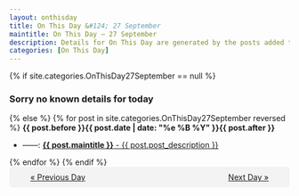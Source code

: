 ```yaml
---
layout: onthisday
title: On This Day &#124; 27 September
maintitle: On This Day — 27 September
description: Details for On This Day are generated by the posts added to the website so the content is subject to changes/updates over time.
categories: [On This Day]
---
```


{% if site.categories.OnThisDay27September == null %}
<h3>Sorry no known details for today</h3>
{% else %}
{% for post in site.categories.OnThisDay27September reversed %}
<strong>{{ post.before }}{{ post.date | date: "%e %B %Y" }}{{ post.after }}</strong>
<ul>
<li> ——: <a class="{{ post.class }}" href="{{ post.url }}"><strong>{{ post.maintitle }}</strong> - {{ post.post_description }}</a></li>
</ul>
{% endfor %}
{% endif %}

<div style="background-color: #f3f3f3; padding: 10px; border-radius: 5px; text-align: center; display: flex; justify-content: space-evenly;">
<a href="/onthisday/09/09-26">« Previous Day</a>
<span style="visibility:hidden;">[ Visit Leap Year February 29 ]</span>
<a href="/onthisday/09/09-28">Next Day »</a>
</div>
